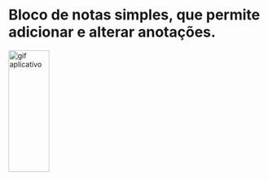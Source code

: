 # Bloco de notas simples, que permite adicionar e alterar anotações.


<img src="https://drive.google.com/file/d/1HnwLz-AFwI1ODTAzeXKAP2sseMxXERTv/view?usp=sharing" width="80" height="240" alt="gif aplicativo"/>

